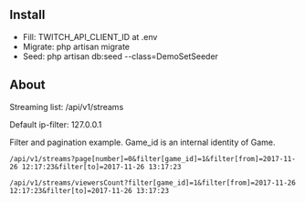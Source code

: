 Install
-
- Fill: TWITCH_API_CLIENT_ID at .env
- Migrate: php artisan migrate
- Seed: php artisan db:seed --class=DemoSetSeeder


About
-
Streaming list:
/api/v1/streams

Default ip-filter: 127.0.0.1

Filter and pagination example. Game_id is an internal identity of Game.

`/api/v1/streams?page[number]=0&filter[game_id]=1&filter[from]=2017-11-26 12:17:23&filter[to]=2017-11-26 13:17:23`

`/api/v1/streams/viewersCount?filter[game_id]=1&filter[from]=2017-11-26 12:17:23&filter[to]=2017-11-26 13:17:23`